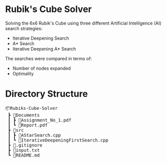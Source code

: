 # Rubik's Cube Solver

Solving the 6x6 Rubik's Cube using three different Artificial Intelligence (AI) search strategies:

- Iterative Deepening Search
- A\* Search
- Iterative Deepening A\* Search

The searches were compared in terms of:

- Number of nodes expanded
- Optimality

# Directory Structure

<pre>
📦Rubiks-Cube-Solver
 ┣ 📂Documents
 ┃ ┣ 📜Assignment_No_1.pdf
 ┃ ┗ 📜Report.pdf
 ┣ 📂src
 ┃ ┣ 📜AStarSearch.cpp
 ┃ ┗ 📜IterativeDeepeningFirstSearch.cpp
 ┣ 📜.gitignore
 ┣ 📜input.txt
 ┗ 📜README.md
 </pre>
